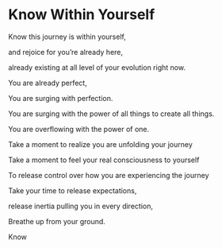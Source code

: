 # Know Within Yourself

Know this journey is within yourself,

and rejoice for you’re already here,

already existing at all level of your evolution right now.

You are already perfect,

You are surging with perfection.

You are surging with the power of all things to create all things.

You are overflowing with the power of one.

Take a moment to realize you are unfolding your journey

Take a moment to feel your real consciousness to yourself

To release control over how you are experiencing the journey

Take your time to release expectations,

release inertia pulling you in every direction,

  

Breathe up from your ground.

  

Know
<!--stackedit_data:
eyJoaXN0b3J5IjpbNjYzOTU3MzUzXX0=
-->